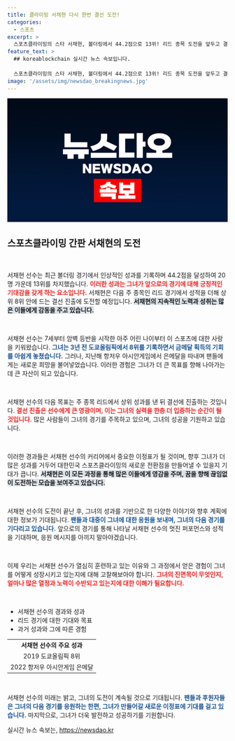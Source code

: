 ```yaml
---
title: 클라이밍 서채현 다시 한번 결선 도전!
categories:
  - 스포츠
excerpt: >
  스포츠클라이밍의 스타 서채현, 볼더링에서 44.2점으로 13위! 리드 종목 도전을 앞두고 결선 진출의 꿈을 이어갑니다. 과연 그녀가 메달을 차지할 수 있을까?
feature_text: >
  ## koreablockchain 실시간 뉴스 속보입니다.

  스포츠클라이밍의 스타 서채현, 볼더링에서 44.2점으로 13위! 리드 종목 도전을 앞두고 결선 진출의 꿈을 이어갑니다. 과연 그녀가 메달을 차지할 수 있을까?
image: '/assets/img/newsdao_breakingnews.jpg'
---
```


<p><img src="/assets/img/newsdao_breakingnews.jpg" alt="koreablockchain 속보" /></p>

<h2 data-ke-size="size26">스포츠클라이밍 간판 서채현의 도전</h2>

<p data-ke-size="size16">&nbsp;</p>

<p>서채현 선수는 최근 볼더링 경기에서 인상적인 성과를 기록하며 44.2점을 달성하여 20명 가운데 13위를 차지했습니다. <b><span style="color: #ee2323;">이러한 성과는 그녀가 앞으로의 경기에 대해 긍정적인 기대감을 갖게 하는 요소입니다.</span></b> 서채현은 다음 주 종목인 리드 경기에서 성적을 더해 상위 8위 안에 드는 결선 진출에 도전할 예정입니다. <b><span style="background-color: #21538527;">서채현의 지속적인 노력과 성취는 많은 이들에게 감동을 주고 있습니다.</span></b> </p>

<p data-ke-size="size16">&nbsp;</p>

<p>서채현 선수는 7세부터 암벽 등반을 시작한 아주 어린 나이부터 이 스포츠에 대한 사랑을 키워왔습니다. <b><span style="color: #1a5490;">그녀는 3년 전 도쿄올림픽에서 8위를 기록하면서 금메달 획득의 기회를 아쉽게 놓쳤습니다.</span></b> 그러나, 지난해 항저우 아시안게임에서 은메달을 따내며 팬들에게는 새로운 희망을 불어넣었습니다. 이러한 경험은 그녀가 더 큰 목표를 향해 나아가는 데 큰 자산이 되고 있습니다.</p>

<p data-ke-size="size16">&nbsp;</p>

<p>서채현 선수의 다음 목표는 주 종목 리드에서 상위 성과를 낸 뒤 결선에 진출하는 것입니다. <b><span style="color: #ee2323;">결선 진출은 선수에게 큰 영광이며, 이는 그녀의 실력을 한층 더 입증하는 순간이 될 것입니다.</span></b> 많은 사람들이 그녀의 경기를 주목하고 있으며, 그녀의 성공을 기원하고 있습니다. </p>

<p data-ke-size="size16">&nbsp;</p>

<p>이러한 경과들은 서채현 선수의 커리어에서 중요한 이정표가 될 것이며, 향후 그녀가 더 많은 성과를 거두어 대한민국 스포츠클라이밍의 새로운 전환점을 만들어낼 수 있을지 기대가 큽니다. <b><span style="background-color: #21538527;">서채현은 이 모든 과정을 통해 많은 이들에게 영감을 주며, 꿈을 향해 끊임없이 도전하는 모습을 보여주고 있습니다.</span></b></p>

<p data-ke-size="size16">&nbsp;</p>

<p>서채현 선수의 도전이 끝난 후, 그녀의 성과를 기반으로 한 다양한 이야기와 향후 계획에 대한 정보가 기대됩니다. <b><span style="color: #1a5490;">팬들과 대중이 그녀에 대한 응원을 보내며, 그녀의 다음 경기를 기다리고 있습니다.</span></b> 앞으로의 경기를 통해 나타날 서채현 선수의 멋진 퍼포먼스와 성적을 기대하며, 응원 메시지를 아끼지 말아야겠습니다.</p>

<p data-ke-size="size16">&nbsp;</p>

<p>이제 우리는 서채현 선수가 열심히 훈련하고 있는 이유와 그 과정에서 얻은 경험이 그녀를 어떻게 성장시키고 있는지에 대해 고찰해보아야 합니다. <b><span style="color: #ee2323;">그녀의 진면목이 무엇인지, 얼마나 많은 열정과 노력이 수반되고 있는지에 대한 이해가 필요합니다.</span></b> </p>

<p data-ke-size="size16">&nbsp;</p>

<ul>
  <li>서채현 선수의 경과와 성과</li>
  <li>리드 경기에 대한 기대와 목표</li>
  <li>과거 성과와 그에 따른 경험</li>
</ul>

<table>
  <tr>
    <td style="text-align: center; height: 17px;"><b>서채현 선수의 주요 성과</b></td>
  </tr>
  <tr>
    <td style="text-align: center; height: 17px;">2019 도쿄올림픽 8위</td>
  </tr>
  <tr>
    <td style="text-align: center; height: 17px;">2022 항저우 아시안게임 은메달</td>
  </tr>
</table>

<p data-ke-size="size16">&nbsp;</p>

<p>서채현 선수의 미래는 밝고, 그녀의 도전이 계속될 것으로 기대됩니다. <b><span style="color: #1a5490;">팬들과 후원자들은 그녀의 다음 경기를 응원하는 한편, 그녀가 만들어갈 새로운 이정표에 기대를 걸고 있습니다.</span></b> 마지막으로, 그녀가 더욱 발전하고 성공하기를 기원합니다.</p>
실시간 뉴스 속보는, <a href="https://newsdao.kr" rel="dofollow">https://newsdao.kr</a>


